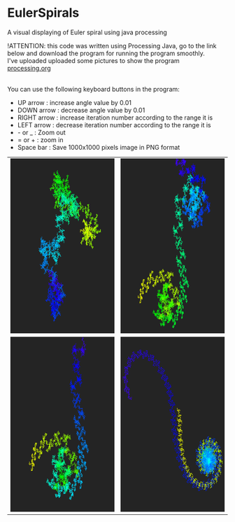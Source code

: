 # EulerSpirals
A visual displaying of Euler spiral using java processing
<p>!ATTENTION: this code was written using Processing Java, go to the link below and download the program for running the program smoothly.</br>I've uploaded uploaded some pictures to show the program
<br><a href="processing.org">processing.org</a></p>
<p>
<br>
You can use the following keyboard buttons in the program:
  <ul>
<li>UP arrow : increase angle value by 0.01</li>
<li>DOWN arrow : decrease angle value by 0.01</li>
<li>RIGHT arrow : increase iteration number according to the range it is</li>
<li>LEFT arrow : decrease iteration number according to the range it is</li>
<li>- or _ : Zoom out</li>
<li>= or + : zoom in</li>
<li>Space bar : Save 1000x1000 pixels image in PNG format</li>
    </ul>
</p>
<table>
  <tr>
    <td><img src="EulerSpiral_number1000000_angle=0.69_length=0.6.png" alt="iteration=1000000 angle=0.69 length=0.6" width="400" height="400"></td>
    <td><img src="EulerSpiral_number1100000_angle=-0.87_length=0.6.png" alt="iteration=1100000 angle=-0.87 length=0.6" width="400" height="400"></td>
  </tr>
  <tr>
    <td><img src="EulerSpiral_number600000_angle=-0.87_length=0.7.png" alt="iteration=600000 angle=-0.87 length=0.7" width="400" height="400"></td>
    <td><img src="EulerSpiral_number800000_angle=1.13_length=0.9.png" alt="iteration=800000 angle=1.13 length=0.9" width="400" height="400"></td>
  </tr>
</table>
